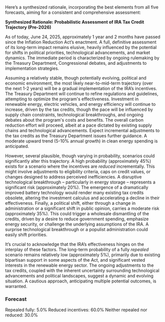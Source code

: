 Here’s a synthesized rationale, incorporating the best elements from all five forecasts, aiming for a consistent and comprehensive assessment:

**Synthesized Rationale: Probabilistic Assessment of IRA Tax Credit Trajectory (Pre-2026)**

As of today, June 24, 2025, approximately 1 year and 2 months have passed since the Inflation Reduction Act’s enactment. A full, definitive assessment of its long-term impact remains elusive, heavily influenced by the potential for shifts in political priorities, technological advancements, and market dynamics.  The immediate period is characterized by ongoing rulemaking by the Treasury Department, Congressional debates, and adjustments to implementation strategies.

Assuming a relatively stable, though potentially evolving, political and economic environment, the most likely near-to-mid-term trajectory (over the next 1-2 years) will be a gradual implementation of the IRA’s incentives. The Treasury Department will continue to refine regulations and guidelines, attempting to optimize the program's effectiveness.  Investment in renewable energy, electric vehicles, and energy efficiency will continue to increase, driven by the tax credits, though the pace will be influenced by supply chain constraints, technological breakthroughs, and ongoing debates about the program's costs and benefits. The overall carbon reduction effort will proceed, albeit at a pace dictated by existing supply chains and technological advancements. Expect incremental adjustments to the tax credits as the Treasury Department issues further guidance.  A moderate upward trend (5-10% annual growth) in clean energy spending is anticipated.

However, several plausible, though varying in probability, scenarios could significantly alter this trajectory. A high probability (approximately 45%) exists for a scenario where the incentives are *reduced* incrementally. This might involve adjustments to eligibility criteria, caps on credit values, or changes designed to address perceived inefficiencies. A disruptive technological breakthrough – particularly in energy storage – represents a significant risk (approximately 20%). The emergence of a dramatically improved battery technology would render many existing tax credits obsolete, altering the investment calculus and accelerating a decline in their effectiveness.  Finally, a political shift, either through a change in administration or a significant shift in public opinion, carries a moderate risk (approximately 35%). This could trigger a wholesale dismantling of the credits, driven by a desire to reduce government spending, emphasize energy security, or challenge the underlying assumptions of the IRA. A surprise technological breakthrough or a populist administration could easily shift priorities.

It’s crucial to acknowledge that the IRA’s effectiveness hinges on the interplay of these factors. The long-term probability of a fully *repealed* scenario remains relatively low (approximately 5%), primarily due to existing bipartisan support in some aspects of the Act, and significant vested interests in the renewable energy sector.  The ongoing adjustments to the tax credits, coupled with the inherent uncertainty surrounding technological advancements and political landscapes, suggest a dynamic and evolving situation. A cautious approach, anticipating multiple potential outcomes, is warranted.


### Forecast

Repealed fully: 5.0%
Reduced incentives: 60.0%
Neither repealed nor reduced: 30.0%